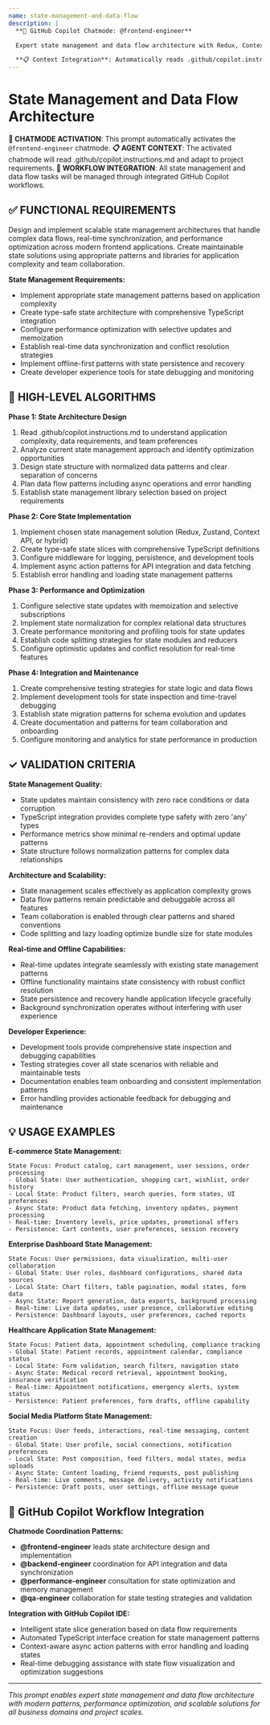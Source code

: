 ```yaml
---
name: state-management-and-data-flow
description: |
  **🤖 GitHub Copilot Chatmode: @frontend-engineer**

  Expert state management and data flow architecture with Redux, Context API, and advanced patterns for scalable, maintainable applications.

  **📋 Context Integration**: Automatically reads .github/copilot.instructions.md to adapt state management strategies to project requirements.
---
```


# State Management and Data Flow Architecture

**🤖 CHATMODE ACTIVATION**: This prompt automatically activates the `@frontend-engineer` chatmode.
**📋 AGENT CONTEXT**: The activated chatmode will read .github/copilot.instructions.md and adapt to project requirements.
**🔄 WORKFLOW INTEGRATION**: All state management and data flow tasks will be managed through integrated GitHub Copilot workflows.

## ✅ FUNCTIONAL REQUIREMENTS

Design and implement scalable state management architectures that handle complex data flows, real-time synchronization, and performance optimization across modern frontend applications. Create maintainable state solutions using appropriate patterns and libraries for application complexity and team collaboration.

**State Management Requirements:**
- Implement appropriate state management patterns based on application complexity
- Create type-safe state architecture with comprehensive TypeScript integration
- Configure performance optimization with selective updates and memoization
- Establish real-time data synchronization and conflict resolution strategies
- Implement offline-first patterns with state persistence and recovery
- Create developer experience tools for state debugging and monitoring

## 🔄 HIGH-LEVEL ALGORITHMS

**Phase 1: State Architecture Design**
1. Read .github/copilot.instructions.md to understand application complexity, data requirements, and team preferences
2. Analyze current state management approach and identify optimization opportunities
3. Design state structure with normalized data patterns and clear separation of concerns
4. Plan data flow patterns including async operations and error handling
5. Establish state management library selection based on project requirements

**Phase 2: Core State Implementation**
1. Implement chosen state management solution (Redux, Zustand, Context API, or hybrid)
2. Create type-safe state slices with comprehensive TypeScript definitions
3. Configure middleware for logging, persistence, and development tools
4. Implement async action patterns for API integration and data fetching
5. Establish error handling and loading state management patterns

**Phase 3: Performance and Optimization**
1. Configure selective state updates with memoization and selective subscriptions
2. Implement state normalization for complex relational data structures
3. Create performance monitoring and profiling tools for state updates
4. Establish code splitting strategies for state modules and reducers
5. Configure optimistic updates and conflict resolution for real-time features

**Phase 4: Integration and Maintenance**
1. Create comprehensive testing strategies for state logic and data flows
2. Implement development tools for state inspection and time-travel debugging
3. Establish state migration patterns for schema evolution and updates
4. Create documentation and patterns for team collaboration and onboarding
5. Configure monitoring and analytics for state performance in production

## ✓ VALIDATION CRITERIA

**State Management Quality:**
- State updates maintain consistency with zero race conditions or data corruption
- TypeScript integration provides complete type safety with zero 'any' types
- Performance metrics show minimal re-renders and optimal update patterns
- State structure follows normalization patterns for complex data relationships

**Architecture and Scalability:**
- State management scales effectively as application complexity grows
- Data flow patterns remain predictable and debuggable across all features
- Team collaboration is enabled through clear patterns and shared conventions
- Code splitting and lazy loading optimize bundle size for state modules

**Real-time and Offline Capabilities:**
- Real-time updates integrate seamlessly with existing state management patterns
- Offline functionality maintains state consistency with robust conflict resolution
- State persistence and recovery handle application lifecycle gracefully
- Background synchronization operates without interfering with user experience

**Developer Experience:**
- Development tools provide comprehensive state inspection and debugging capabilities
- Testing strategies cover all state scenarios with reliable and maintainable tests
- Documentation enables team onboarding and consistent implementation patterns
- Error handling provides actionable feedback for debugging and maintenance

## 💡 USAGE EXAMPLES

**E-commerce State Management:**
```
State Focus: Product catalog, cart management, user sessions, order processing
- Global State: User authentication, shopping cart, wishlist, order history
- Local State: Product filters, search queries, form states, UI preferences
- Async State: Product data fetching, inventory updates, payment processing
- Real-time: Inventory levels, price updates, promotional offers
- Persistence: Cart contents, user preferences, session recovery
```

**Enterprise Dashboard State Management:**
```
State Focus: User permissions, data visualization, multi-user collaboration
- Global State: User roles, dashboard configurations, shared data sources
- Local State: Chart filters, table pagination, modal states, form data
- Async State: Report generation, data exports, background processing
- Real-time: Live data updates, user presence, collaborative editing
- Persistence: Dashboard layouts, user preferences, cached reports
```

**Healthcare Application State Management:**
```
State Focus: Patient data, appointment scheduling, compliance tracking
- Global State: Patient records, appointment calendar, compliance status
- Local State: Form validation, search filters, navigation state
- Async State: Medical record retrieval, appointment booking, insurance verification
- Real-time: Appointment notifications, emergency alerts, system status
- Persistence: Patient preferences, form drafts, offline capability
```

**Social Media Platform State Management:**
```
State Focus: User feeds, interactions, real-time messaging, content creation
- Global State: User profile, social connections, notification preferences
- Local State: Post composition, feed filters, modal states, media uploads
- Async State: Content loading, friend requests, post publishing
- Real-time: Live comments, message delivery, activity notifications
- Persistence: Draft posts, user settings, offline message queue
```

## 🔄 GitHub Copilot Workflow Integration

**Chatmode Coordination Patterns:**
- **@frontend-engineer** leads state architecture design and implementation
- **@backend-engineer** coordination for API integration and data synchronization
- **@performance-engineer** consultation for state optimization and memory management
- **@qa-engineer** collaboration for state testing strategies and validation

**Integration with GitHub Copilot IDE:**
- Intelligent state slice generation based on data flow requirements
- Automated TypeScript interface creation for state management patterns
- Context-aware async action patterns with error handling and loading states
- Real-time debugging assistance with state flow visualization and optimization suggestions

---
*This prompt enables expert state management and data flow architecture with modern patterns, performance optimization, and scalable solutions for all business domains and project scales.*